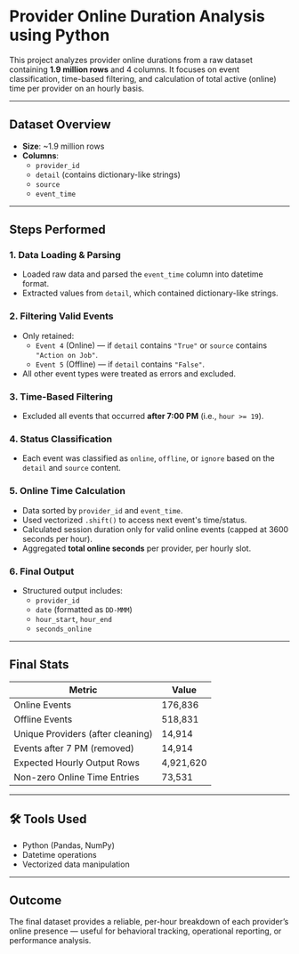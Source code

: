 #  Provider Online Duration Analysis using Python

This project analyzes provider online durations from a raw dataset containing **1.9 million rows** and 4 columns. It focuses on event classification, time-based filtering, and calculation of total active (online) time per provider on an hourly basis.

---

## Dataset Overview

- **Size**: ~1.9 million rows
- **Columns**:
  - `provider_id`
  - `detail` (contains dictionary-like strings)
  - `source`
  - `event_time`

---

##  Steps Performed

### 1. **Data Loading & Parsing**
- Loaded raw data and parsed the `event_time` column into datetime format.
- Extracted values from `detail`, which contained dictionary-like strings.

### 2. **Filtering Valid Events**
- Only retained:
  - `Event 4` (Online) — if `detail` contains `"True"` or `source` contains `"Action on Job"`.
  - `Event 5` (Offline) — if `detail` contains `"False"`.
- All other event types were treated as errors and excluded.

### 3. **Time-Based Filtering**
- Excluded all events that occurred **after 7:00 PM** (i.e., `hour >= 19`).

### 4. **Status Classification**
- Each event was classified as `online`, `offline`, or `ignore` based on the `detail` and `source` content.

### 5. **Online Time Calculation**
- Data sorted by `provider_id` and `event_time`.
- Used vectorized `.shift()` to access next event's time/status.
- Calculated session duration only for valid online events (capped at 3600 seconds per hour).
- Aggregated **total online seconds** per provider, per hourly slot.

### 6. **Final Output**
- Structured output includes:
  - `provider_id`
  - `date` (formatted as `DD-MMM`)
  - `hour_start`, `hour_end`
  - `seconds_online`

---

##  Final Stats

| Metric                                 | Value        |
|----------------------------------------|--------------|
| Online Events                          | 176,836      |
| Offline Events                         | 518,831      |
| Unique Providers (after cleaning)      | 14,914       |
| Events after 7 PM (removed)            | 14,914       |
| Expected Hourly Output Rows            | 4,921,620    |
| Non-zero Online Time Entries           | 73,531       |

---

## 🛠 Tools Used

- Python (Pandas, NumPy)
- Datetime operations
- Vectorized data manipulation

---

##  Outcome

The final dataset provides a reliable, per-hour breakdown of each provider’s online presence — useful for behavioral tracking, operational reporting, or performance analysis.
